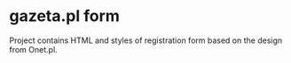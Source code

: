 # gazeta.pl form

Project contains HTML and styles of registration form based on the design from Onet.pl.